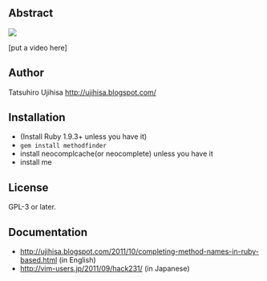 ## Abstract

![](http://cache.gyazo.com/12aab5d2e5bec7c92bf26b4eee48adee.png)

\[put a video here\]

## Author

Tatsuhiro Ujihisa <http://ujihisa.blogspot.com/>

## Installation

* (Install Ruby 1.9.3+ unless you have it)
* `gem install methodfinder`
* install neocomplcache(or neocomplete) unless you have it
* install me

## License

GPL-3 or later.

## Documentation

* <http://ujihisa.blogspot.com/2011/10/completing-method-names-in-ruby-based.html> (in English)
* <http://vim-users.jp/2011/09/hack231/> (in Japanese)
